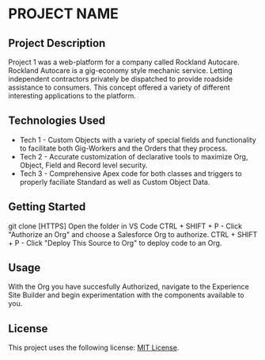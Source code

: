 # PROJECT NAME

## Project Description

Project 1 was a web-platform for a company called Rockland Autocare. Rockland Autocare is a gig-economy style mechanic service. Letting independent contractors privately be dispatched to provide roadside assistance to consumers. This concept offered a variety of different interesting applications to the platform.

## Technologies Used

* Tech 1 - Custom Objects with a variety of special fields and functionality to facilitate both Gig-Workers and the Orders that they process. 
* Tech 2 - Accurate customization of declarative tools to maximize Org, Object, Field and Record level security. 
* Tech 3 - Comprehensive Apex code for both classes and triggers to properly faciliate Standard as well as Custom Object Data. 

## Getting Started
   
git clone [HTTPS]
Open the folder in VS Code
CTRL + SHIFT + P - Click "Authorize an Org" and choose a Salesforce Org to authorize.
CTRL + SHIFT + P - Click "Deploy This Source to Org" to deploy code to an Org.

## Usage

With the Org you have succesfully Authorized, navigate to the Experience Site Builder and begin experimentation with the components available to you. 

## License

This project uses the following license: [MIT License](https://choosealicense.com/licenses/mit/).
